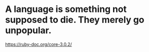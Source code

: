 # A language is something not supposed to die. They merely go unpopular.

https://ruby-doc.org/core-3.0.2/